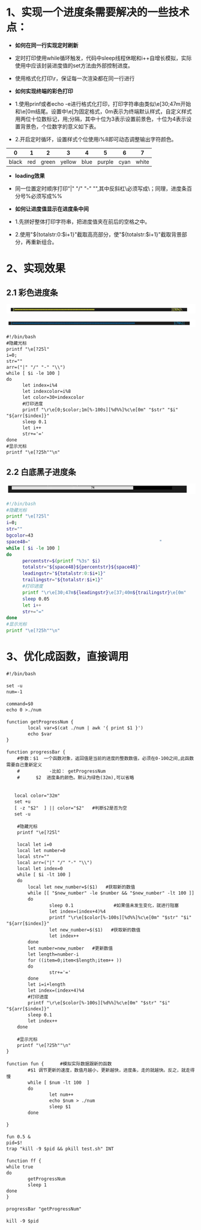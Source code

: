 # 1、实现一个进度条需要解决的一些技术点：

- **如何在同一行实现定时刷新**

- 定时打印使用while循环触发，代码中sleep线程休眠和i++自增长模拟，实际使用中应该封装进度值的set方法由外部控制进度。

- 使用格式化打印\r，保证每一次渲染都在同一行进行

- **如何实现终端的彩色打印**

- 1.使用prinf或者echo -e进行格式化打印，打印字符串由类似\e[30;47m开始和\e[0m结尾。设置中\e[为固定格式，0m表示为终端默认样式，自定义样式用两位十位数标记，用;分隔，其中十位为3表示设置前景色，十位为4表示设置背景色，个位数字的意义如下表。

- 2.开启定时循环，设置样式个位使用i%8即可动态调整输出字符颜色。

| 0 | 1 | 2 | 3 | 4 | 5 | 6 | 7 | 
| -- | -- | -- | -- | -- | -- | -- | -- |
| black | red | green | yellow | blue | purple | cyan | white | 


- **loading效果**

- 同一位置定时顺序打印"|" "/" "-" "\",其中反斜杠\必须写成\；同理，进度条百分号%必须写成%%

- **如何让进度值显示在进度条中间**

- 1.先拼好整体打印字符串，把进度值夹在前后的空格之中。

- 2.使用"${totalstr:0:$i+1}"截取高亮部分，使"${totalstr:$i+1}"截取背景部分，再重新组合。

# 2、实现效果

## 2.1 彩色进度条

![](images/WEBRESOURCEbe2c0baa79f7f0f01c24a74977a6ea4d截图.png)

![](images/WEBRESOURCEaca6c99a563902a49cecc2932f38e5a3截图.png)

```
#!/bin/bash
#隐藏光标
printf "\e[?25l" 
i=0;
str=""
arr=("|" "/" "-" "\\")
while [ $i -le 100 ]
do
      let index=i%4
      let indexcolor=i%8
      let color=30+indexcolor
      #打印进度
      printf "\r\e[0;$color;1m[%-100s][%d%%]%c\e[0m" "$str" "$i" "${arr[$index]}"
      sleep 0.1
      let i++
      str+='='
done
#显示光标
printf "\e[?25h""\n"
```

## 2.2 白底黑子进度条

![](images/WEBRESOURCEa4b31d35a03961df5c459043a918d422截图.png)

```bash
#!/bin/bash
#隐藏光标
printf "\e[?25l" 
i=0;
str=""
bgcolor=43
space48="                                                "
while [ $i -le 100 ]
do
      percentstr=$(printf "%3s" $i)
      totalstr="${space48}${percentstr}${space48}"
      leadingstr="${totalstr:0:$i+1}"
      trailingstr="${totalstr:$i+1}"
      #打印进度
      printf "\r\e[30;47m${leadingstr}\e[37;40m${trailingstr}\e[0m"
      sleep 0.05
      let i++
      str+="="
done
#显示光标
printf "\e[?25h""\n"
```

# 3、优化成函数，直接调用

```
#!/bin/bash

set -u
num=-1

command=$0
echo 0 >./num

function getProgressNum {
        local var=$(cat ./num | awk '{ print $1 }')
        echo $var
}

function progressBar {
    #参数：$1  一个函数对象，返回值是当前的进度的整数数值，必须在0-100之间,此函数需要自己重新定义
    #           -比如： getProgressNum
    #      $2  进度条的颜色。默认为绿色(32m),可以省略


   local color="32m"
   set +u
   [ -z "$2"  ] || color="$2"   #判断$2是否为空
   set -u

    #隐藏光标
    printf "\e[?25l"

    local let i=0
    local let number=0
    local str=""
    local arr=("|" "/" "-" "\\")
    local let index=0
    while [ $i -lt 100 ]
    do
        local let new_number=$($1)   #获取新的数值
        while [[ "$new_number" -le $number && "$new_number" -lt 100 ]]
        do
                sleep 0.1               #如果值未发生变化，就进行阻塞
                let index=(index+4)%4
                printf "\r\e[$color[%-100s][%d%%]%c\e[0m" "$str" "$i" "${arr[$index]}"
                let new_number=$($1)   #获取新的数值
                let index++
        done
        let number=new_number   #更新数值
        let length=number-i
        for ((item=0;item<$length;item++ ))
        do
                str+='='
        done
        let i=i+length
        let index=(index+4)%4
        #打印进度
        printf "\r\e[$color[%-100s][%d%%]%c\e[0m" "$str" "$i" "${arr[$index]}"
        sleep 0.1
        let index++
    done

    #显示光标
    printf "\e[?25h""\n"
}

function fun {      #模拟实际数据跟新的函数
        #$1 调节更新的速度，数值月越小，更新越快，进度条，走的就越快。反之，就走得慢
        while [ $num -lt 100  ]
        do
                let num++
                echo $num > ./num
                sleep $1
        done

}

fun 0.5 &
pid=$!
trap "kill -9 $pid && pkill test.sh" INT

function ff {
while true
do
        getProgressNum
        sleep 1
done
}

progressBar "getProgressNum"

kill -9 $pid


```
